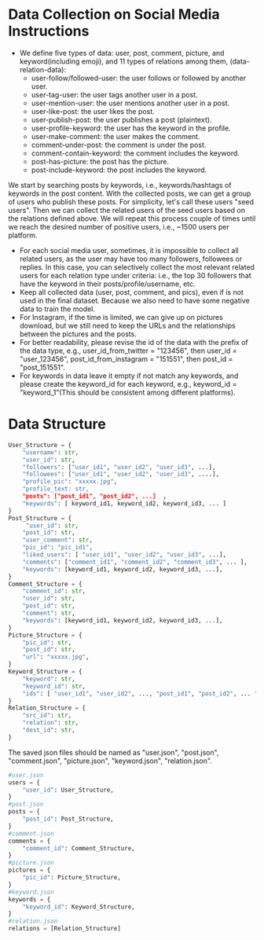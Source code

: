 Data Collection on Social Media Instructions
============================================

* We define five types of data: user, post, comment, picture, and keyword(including emoji), and 11 types of relations among them, (data-relation-data):
  * user-follow/followed-user: the user follows or followed by another user.
  * user-tag-user: the user tags another user in a post.
  * user-mention-user: the user mentions another user in a post.
  * user-like-post: the user likes the post.
  * user-publish-post: the user publishes a post (plaintext). 
  * user-profile-keyword: the user has the keyword in the profile.
  * user-make-comment: the user makes the comment.
  * comment-under-post: the comment is under the post.
  * comment-contain-keyword: the comment includes the keyword.
  * post-has-picture: the post has the picture.
  * post-include-keyword: the post includes the keyword.



We start by searching posts by keywords, i.e., keywords/hashtags of keywords in the post content. With the collected posts, we can get a group of users who publish these posts. For simplicity, let's call these users "seed users". Then we can collect the related users of the seed users based on the relations defined above. We will repeat this process couple of times until we reach the desired number of positive users, i.e., ~1500 users per platform.

* For each social media user, sometimes, it is impossible to collect all related users, as the user may have too many followers, followees or replies. In this case, you can selectively collect the most relevant related users for each relation type under criteria: i.e., the top 30 followers that have the keyword in their posts/profile/username, etc. 
* Keep all collected data (user, post, comment, and pics), even if is not used in the final dataset. Because we also need to have some negative data to train the model.
* For Instagram, if the time is limited, we can give up on pictures download, but we still need to keep the URLs and the relationships between the pictures and the posts.
* For better readability, please revise the id of the data with the prefix of the data type, e.g., user_id_from_twitter = "123456", then user_id = "user_123456", post_id_from_instagram = "151551", then post_id = "post_151551".
* For keywords in data leave it empty if not match any keywords, and please create the keyword_id for each keyword, e.g., keyword_id = "keyword_1"(This should be consistent among different platforms).

Data Structure
===========================================

```python
User_Structure = {
    "username": str,
    "user_id": str, 
    "followers": ["user_id1", "user_id2", "user_id3", ...],
    "followees": ["user_id1", "user_id2", "user_id3", ....],
    "profile_pic": "xxxxx.jpg",
    "profile_text: str,
    "posts": ["post_id1", "post_id2", ...]  ,
    "keywords": [ keyword_id1, keyword_id2, keyword_id3, ... ] 
}
Post_Structure = {
     "user_id": str,
    "post_id": str,
    "user_comment": str,
    "pic_id": "pic_id1",
    "liked_users": [ "user_id1", "user_id2", "user_id3", ...],
    "comments": ["comment_id1", "comment_id2", "comment_id3", ... ],
    "keywords": [keyword_id1, keyword_id2, keyword_id3, ...],
}
Comment_Structure = {
    "comment_id": str,
    "user_id": str,
    "post_id": str,
    "comment": str,
    "keywords": [keyword_id1, keyword_id2, keyword_id3, ...],
}
Picture_Structure = {
    "pic_id": str,
    "post_id": str,
    "url": "xxxxx.jpg",
}
Keyword_Structure = {
    "keyword": str,
    "keyword_id": str,
    "ids": [ "user_id1", "user_id2", ..., "post_id1", "post_id2", ... "comment_id1", "comment_id2", ..., "pic_id1", "pic_id2", ... ]
}
Relation_Structure = {
    "src_id": str,
    "relation": str,
    "dest_id": str,
}
```

The saved json files should be named as "user.json", "post.json", "comment.json", "picture.json", "keyword.json", "relation.json".

```python
#user.json
users = {
    "user_id": User_Structure,
}
#post.json
posts = {
    "post_id": Post_Structure,
}
#comment.json
comments = {
    "comment_id": Comment_Structure,
}
#picture.json
pictures = {
    "pic_id": Picture_Structure,
}
#keyword.json
keywords = {
    "keyword_id": Keyword_Structure,
}
#relation.json
relations = [Relation_Structure]

```    






